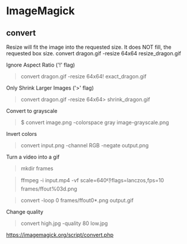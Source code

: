 # ImageMagick
## convert
Resize will fit the image into the requested size.
It does NOT fill, the requested box size.
  convert dragon.gif    -resize 64x64  resize_dragon.gif

Ignore Aspect Ratio ('!' flag)
> convert dragon.gif    -resize 64x64\!  exact_dragon.gif

Only Shrink Larger Images ('>' flag)
> convert dragon.gif    -resize 64x64\>  shrink_dragon.gif

Convert to grayscale
> $ convert image.png -colorspace gray image-grayscale.png

Invert colors
> convert input.png -channel RGB -negate output.png

Turn a video into a gif
> mkdir frames

> ffmpeg -i input.mp4 -vf scale=640:-1:flags=lanczos,fps=10 frames/ffout%03d.png

> convert -loop 0 frames/ffout0*.png output.gif

Change quality
> convert high.jpg -quality 80 low.jpg

https://imagemagick.org/script/convert.php


